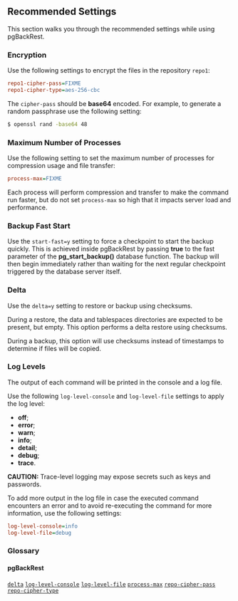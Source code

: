 ## Recommended Settings

This section walks you through the recommended settings while using pgBackRest.

### Encryption

Use the following settings to encrypt the files in the repository `repo1`: 

```ini
repo1-cipher-pass=FIXME
repo1-cipher-type=aes-256-cbc
```

The `cipher-pass` should be **base64** encoded. For example, to generate a random passphrase use the following setting:

```bash
$ openssl rand -base64 48
```

### Maximum Number of Processes

Use the following setting to set the maximum number of processes for compression usage and file transfer: 

```ini
process-max=FIXME
```

Each process will perform compression and transfer to make the command run faster, but do not set `process-max` so high that it impacts server load and performance.

### Backup Fast Start

Use the `start-fast=y` setting to force a checkpoint to start the backup quickly. This is achieved inside pgBackRest by passing **true** to the fast parameter of the **pg_start_backup()** database function. The backup will then begin immediately rather than waiting for the next regular checkpoint triggered by the database server itself.

### Delta

Use the `delta=y` setting to restore or backup using checksums.

During a restore, the data and tablespaces directories are expected to be present, but empty. This option performs a delta restore using checksums.

During a backup, this option will use checksums instead of timestamps to determine if files will be copied.

### Log Levels

The output of each command will be printed in the console and a log file. 

Use the following `log-level-console` and `log-level-file` settings to apply the log level: 

- **off**;
- **error**;
- **warn**;
- **info**;
- **detail**;
- **debug**;
- **trace**.

**CAUTION:** Trace-level logging may expose secrets such as keys and passwords.

To add more output in the log file in case the executed command encounters an error and to avoid re-executing the command for more information, use the following settings: 

```ini
log-level-console=info
log-level-file=debug
```

### Glossary

#### pgBackRest

[`delta`](https://pgbackrest.org/configuration.html#section-general/option-delta)
[`log-level-console`](https://pgbackrest.org/configuration.html#section-log/option-log-level-console)
[`log-level-file`](https://pgbackrest.org/configuration.html#section-log/option-log-level-file)
[`process-max`](https://pgbackrest.org/configuration.html#section-general/option-process-max)
[`repo-cipher-pass`](https://pgbackrest.org/configuration.html#section-repository/option-repo-cipher-pass)
[`repo-cipher-type`](https://pgbackrest.org/configuration.html#section-repository/option-repo-cipher-type)
